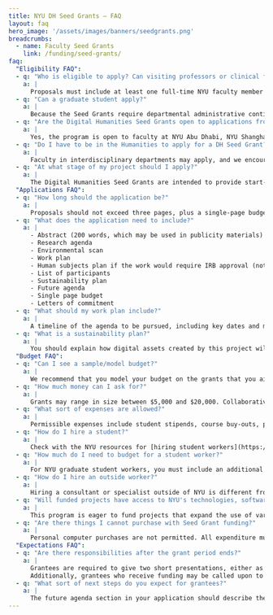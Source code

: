 ```yaml
---
title: NYU DH Seed Grants — FAQ
layout: faq
hero_image: '/assets/images/banners/seedgrants.png'
breadcrumbs:
  - name: Faculty Seed Grants
    link: /funding/seed-grants/
faq:
  "Eligibility FAQ":
  - q: "Who is eligible to apply? Can visiting professors or clinical faculty apply?"
    a: |
      Proposals must include at least one full-time NYU faculty member working in the humanities. This would include visiting professors and clinical faculty. Beyond that, there are no restrictions on school, department, or rank, but proposals from faculty in interdisciplinary departments may wish to identify how their research identifies with the humanities.
  - q: "Can a graduate student apply?"
    a: |
      Because the Seed Grants require departmental administrative continuity, students are not eligible to apply. They may be hired to work on Seed Grants. Students are encourated to apply for the [NYU DH Graduate Student Fellowships](/funding/grad-fellowships).
  - q: "Are the Digital Humanities Seed Grants open to applications from NYU global network locations?"
    a: |
      Yes, the program is open to faculty at NYU Abu Dhabi, NYU Shanghai, and all global network campuses.
  - q: "Do I have to be in the Humanities to apply for a DH Seed Grant?"
    a: |
      Faculty in interdisciplinary departments may apply, and we encourage them to identify how their overall research identifies with the humanities, in addition to the intellectual justification of the particular project and its significance to humanities research.
  - q: "At what stage of my project should I apply?"
    a: |
      The Digital Humanities Seed Grants are intended to provide start-up funding for projects in their initial stages. While projects that have already received external funding are likely beyond the initial stages and would not be appropriate for a Seed Grant, projects that have received internal funding may be eligible if they are still in a preliminary phase.
  "Applications FAQ":
  - q: "How long should the application be?"
    a: |
      Proposals should not exceed three pages, plus a single-page budget summary, and any necessary letters of commitment.
  - q: "What does the application need to include?"
    a: |
      - Abstract (200 words, which may be used in publicity materials)
      - Research agenda
      - Environmental scan
      - Work plan
      - Human subjects plan if the work would require IRB approval (note that most humanities research will not)
      - List of participants
      - Sustainability plan
      - Future agenda
      - Single page budget
      - Letters of commitment
  - q: "What should my work plan include?"
    a: |
      A timeline of the agenda to be pursued, including key dates and milestones. Preference is given to projects that scope the work to the time available.
  - q: "What is a sustainability plan?"
    a: |
      You should explain how digital assets created by this project will be managed and preserved. For a sense of full sustainability plans, see statements from [NEH](https://www.neh.gov/) and [IMLS](https://www.imls.gov/). Applicants are encouraged to consult with [Digital Scholarship Services](https://library.nyu.edu/departments/digital-scholarship-services/) about the feasibility of their plans and to understand how their projects can leverage existing NYU services and infrastructure. A preference will be given to projects that make any resources (scholarship, code, or data) openly available unless they give a justification here of the ways such openness would be detrimental to individuals or communities.
  "Budget FAQ":
  - q: "Can I see a sample/model budget?"
    a: |
      We recommend that you model your budget on the grants that you aim to apply to. For instance, you could check out the [budget recommendations from the Office of Digital Humanities at the National Endowment for the Humanities](https://www.neh.gov/blog/planning-your-dh-institute-outcomes-and-budgets). The National Institute of Health (NIH) also provides resources to [developing your budget](https://grants.nih.gov/grants/how-to-apply-application-guide/format-and-write/develop-your-budget.htm). We also encourage you to check out NYU's [Office of Sponsored Programs tools for proposal development](https://www.nyu.edu/research/resources-and-support-offices/sponsored-programs/proposal-development.html).
  - q: "How much money can I ask for?"
    a: |
      Grants may range in size between $5,000 and $20,000. Collaborative projects are encouraged, but must include at least one NYU faculty member in the humanities. Final awards may be altered at the recommendation of the evaluation committee.
  - q: "What sort of expenses are allowed?"
    a: |
      Permissible expenses include student stipends, course buy-outs, partial summer salary, and technical resources such as specific equipment, server time, or hosting.
  - q: "How do I hire a student?"
    a: |
      Check with the NYU resources for [hiring student workers](https://www.nyu.edu/students/student-information-and-resources/career-development-and-jobs/employers/hiring-student-employees.html). For many departments, NYU facilitates student hiring with the [Handshake](https://nyu.joinhandshake.com/login) web application. If your department does not have its own Handshake account, ask your department administrator about best practices.
  - q: "How much do I need to budget for a student worker?"
    a: |
      For NYU graduate student workers, you must include an additional 30% for overhead (health insurance, etc). For example, if you have a student working 10 hours at $30/hour, you'd put down $390 ($300 in wages + $90 in overhead). For both undergraduate and graduate student workers, you must ensure that your hourly rate meets the [university's minimum wage rates](https://www.nyu.edu/students/student-information-and-resources/career-development-and-jobs/employers/hiring-student-employees.html).
  - q: "How do I hire an outside worker?"
    a: |
      Hiring a consultant or specialist outside of NYU is different from department to department. In some cases, you need to go to your department Human Resources. There may be additional requirements to go through paperwork to hire contractors or vendors. If you know you will be looking to hire someone specific, we encourage you to speak with your department when you create your budget.
  - q: "Will funded projects have access to NYU's technologies, software copyrights, and receive technological assistance? Should the budget include the purchase of all of the aforementioned items?"
    a: |
      This program is eager to fund projects that expand the use of various services provided by NYU's technology resources. In many cases outside collaborators working with NYU teams are able to to create, for example, accounts within the NYU high performance computing cluster with cost. Experts from NYU Libraries and from NYU Research and Instructional Technology are made available for consultation, but programs needing software developers must budget for them.
  - q: "Are there things I cannot purchase with Seed Grant funding?"
    a: |
      Personal computer purchases are not permitted. All expenditure must be in compliance with University, School or Department fiscal regulations, whichever is most stringent.
  "Expectations FAQ":
  - q: "Are there responsibilities after the grant period ends?"
    a: |
      Grantees are required to give two short presentations, either as part of a panel at the Center for the Humanities or in some other agreed-upon setting. One of the presentations will be a five-minute talk at the fall Digital Humanities Showcase. Grantees will also provide a brief white paper outlining the project’s successes, failures, and future potential.
      Additionally, grantees who receive funding may be called upon to serve on the review panel the following year.
  - q: "What sort of next steps do you expect for grantees?"
    a: |
      The future agenda section in your application should describe the goals for this project beyond the granting period and how the project results will be sustained. This may include relevant granting programs for a larger version of the project, a description of the impact, or future use of resources created in the grant period. Projects will be given preference that hold promise to expand NYU’s institutional capacity to support and create high-quality digital humanities research.
---
```

